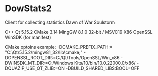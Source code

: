 # DowStats2
Client for collecting statistics Dawn of War Soulstorm

C++
Qt 5.15.2
CMake 3.14
MingGW 8.1.0 32-bit / MSVC19 X86
OpenSSL
WinSDK (for manifest)

CMake optoins example:
-DCMAKE_PREFIX_PATH:= "C:\Qt\5.15.2\mingw81_32\lib\cmake;"
-DOPENSSL_ROOT_DIR:=C:/Qt/Tools/OpenSSL/Win_x86
-DWINSDK_MT_DIR:=C:/Windows Kits/10/bin/10.0.22000.0/x86/
-DQUAZIP_USE_QT_ZLIB:=ON
-DBUILD_SHARED_LIBS:BOOL=OFF